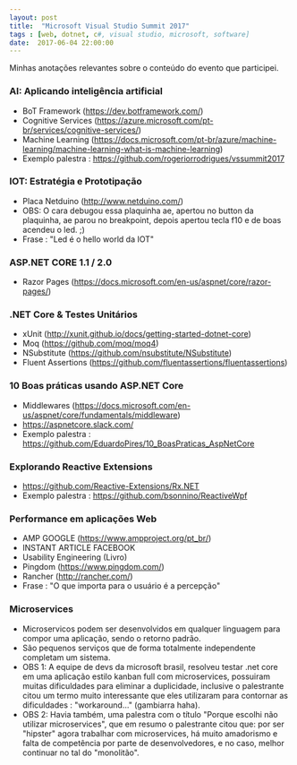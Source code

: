 ```yaml
---
layout: post
title:  "Microsoft Visual Studio Summit 2017"
tags : [web, dotnet, c#, visual studio, microsoft, software]
date:  2017-06-04 22:00:00
---
```


Minhas anotações relevantes sobre o conteúdo do evento que participei.

### AI: Aplicando inteligência artificial

- BoT Framework (https://dev.botframework.com/)
- Cognitive Services (https://azure.microsoft.com/pt-br/services/cognitive-services/)
- Machine Learning (https://docs.microsoft.com/pt-br/azure/machine-learning/machine-learning-what-is-machine-learning)
- Exemplo palestra : https://github.com/rogeriorrodrigues/vssummit2017

### IOT: Estratégia e Prototipação

- Placa Netduino (http://www.netduino.com/)
- OBS: O cara debugou essa plaquinha ae, apertou no button da plaquinha, ae parou no breakpoint, depois apertou tecla f10 e de boas acendeu o led. ;)
- Frase : "Led é o hello world da IOT"

### ASP.NET CORE 1.1 / 2.0

- Razor Pages (https://docs.microsoft.com/en-us/aspnet/core/razor-pages/)

### .NET Core & Testes Unitários

- xUnit (http://xunit.github.io/docs/getting-started-dotnet-core)
- Moq (https://github.com/moq/moq4)
- NSubstitute (https://github.com/nsubstitute/NSubstitute)
- Fluent Assertions (https://github.com/fluentassertions/fluentassertions)

### 10 Boas práticas usando ASP.NET Core

- Middlewares (https://docs.microsoft.com/en-us/aspnet/core/fundamentals/middleware)
- https://aspnetcore.slack.com/
- Exemplo palestra : https://github.com/EduardoPires/10_BoasPraticas_AspNetCore

### Explorando Reactive Extensions

- https://github.com/Reactive-Extensions/Rx.NET
- Exemplo palestra : https://github.com/bsonnino/ReactiveWpf

### Performance em aplicações Web

- AMP GOOGLE (https://www.ampproject.org/pt_br/)
- INSTANT ARTICLE FACEBOOK
- Usability Engineering (Livro)
- Pingdom (https://www.pingdom.com/)
- Rancher (http://rancher.com/)
- Frase : "O que importa para o usuário é a percepção"

### Microservices

- Microservicos podem ser desenvolvidos em qualquer linguagem para compor uma aplicação, sendo o retorno padrão.
- São pequenos serviços que de forma totalmente independente completam um sistema. 
- OBS 1: A equipe de devs da microsoft brasil, resolveu testar .net core em uma aplicação estilo kanban full com microservices, possuiram muitas dificuldades para eliminar a duplicidade, inclusive o palestrante citou um termo muito interessante que eles utilizaram para contornar as dificuldades : "workaround..." (gambiarra haha).
- OBS 2: Havia também, uma palestra com o título "Porque escolhi não utilizar microservices", que em resumo o palestrante citou que: por ser "hipster" agora trabalhar com microservices, há muito amadorismo e falta de competência por parte de desenvolvedores, e no caso, melhor continuar no tal do "monolitão".